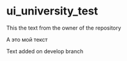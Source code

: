 # ui_university_test

This the text from the owner of the repository

А это мой текст

Text added on develop branch

